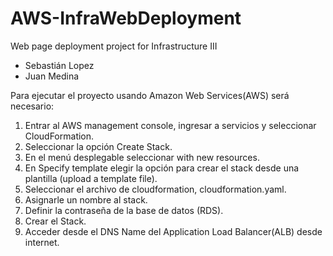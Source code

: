 # AWS-InfraWebDeployment
Web page deployment project for Infrastructure III
* Sebastián Lopez
* Juan Medina
  
Para ejecutar el proyecto usando Amazon Web Services(AWS) será necesario:

1. Entrar al AWS management console, ingresar a servicios y seleccionar CloudFormation.
2. Seleccionar la opción Create Stack.
3. En el menú desplegable seleccionar with new resources.
4. En Specify template elegir la opción para crear el stack desde una plantilla (upload a template file).
5. Seleccionar el archivo de cloudformation, cloudformation.yaml.
6. Asignarle un nombre al stack.
7. Definir la contraseña de la base de datos (RDS).
8. Crear el Stack.
9. Acceder desde el DNS Name del Application Load Balancer(ALB) desde internet.

